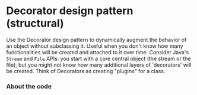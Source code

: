 # Decorator design pattern (structural)

Use the Decorator design pattern to dynamically augment the behavior of an object without subclassing it. Useful when you don't know how many functionalities will be created and attached to it over time. Consider Java's `Stream` and `File` APIs: you start with a core central object (the stream or the file), but you might not know how many additional layers of 'decorators' will be created. Think of Decorators as creating "plugins" for a class.

### About the code


